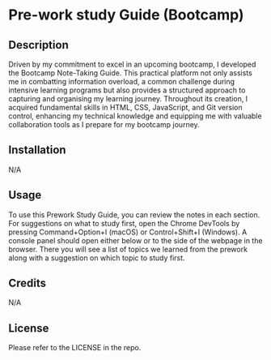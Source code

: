 # Pre-work study Guide (Bootcamp)

## Description

Driven by my commitment to excel in an upcoming bootcamp, I developed the Bootcamp Note-Taking Guide. This practical platform not only assists me in combatting information overload, a common challenge during intensive learning programs but also provides a structured approach to capturing and organising my learning journey. Throughout its creation, I acquired fundamental skills in HTML, CSS, JavaScript, and Git version control, enhancing my technical knowledge and equipping me with valuable collaboration tools as I prepare for my bootcamp journey.

## Installation

N/A

## Usage

To use this Prework Study Guide, you can review the notes in each section. For suggestions on what to study first, open the Chrome DevTools by pressing Command+Option+I (macOS) or Control+Shift+I (Windows). A console panel should open either below or to the side of the webpage in the browser. There you will see a list of topics we learned from the prework along with a suggestion on which topic to study first.

## Credits

N/A

## License

Please refer to the LICENSE in the repo.